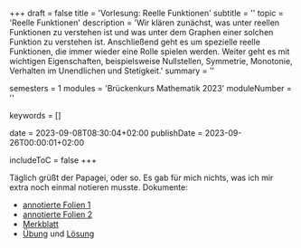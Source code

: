 +++
draft = false
title = 'Vorlesung: Reelle Funktionen'
subtitle = ''
topic = 'Reelle Funktionen'
description = 'Wir klären zunächst, was unter reellen Funktionen zu verstehen ist und was unter dem Graphen einer solchen Funktion zu verstehen ist. Anschließend geht es um spezielle reelle Funktionen, die immer wieder eine Rolle spielen werden. Weiter geht es mit wichtigen Eigenschaften, beispielsweise Nullstellen, Symmetrie, Monotonie, Verhalten im Unendlichen und Stetigkeit.'
summary = ''

semesters = 1
modules = 'Brückenkurs Mathematik 2023'
moduleNumber = ''

keywords = []

date = 2023-09-08T08:30:04+02:00
publishDate = 2023-09-26T00:00:01+02:00

includeToC = false
+++

Täglich grüßt der Papagei, oder so. Es gab für mich nichts, was ich mir extra noch einmal notieren musste. Dokumente:

* [annotierte Folien 1](/university/brückenkurs-mathe-folien-04.pdf)
* [annotierte Folien 2](/university/brückenkurs-mathe-folien-04_02.pdf)
* [Merkblatt](/university/brückenkurs-mathe-merkblatt-04.pdf)
* [Übung](/university/brückenkurs-mathe-übung-04.pdf) und [Lösung](brückenkurs-mathe-lösung-04.pdf)
